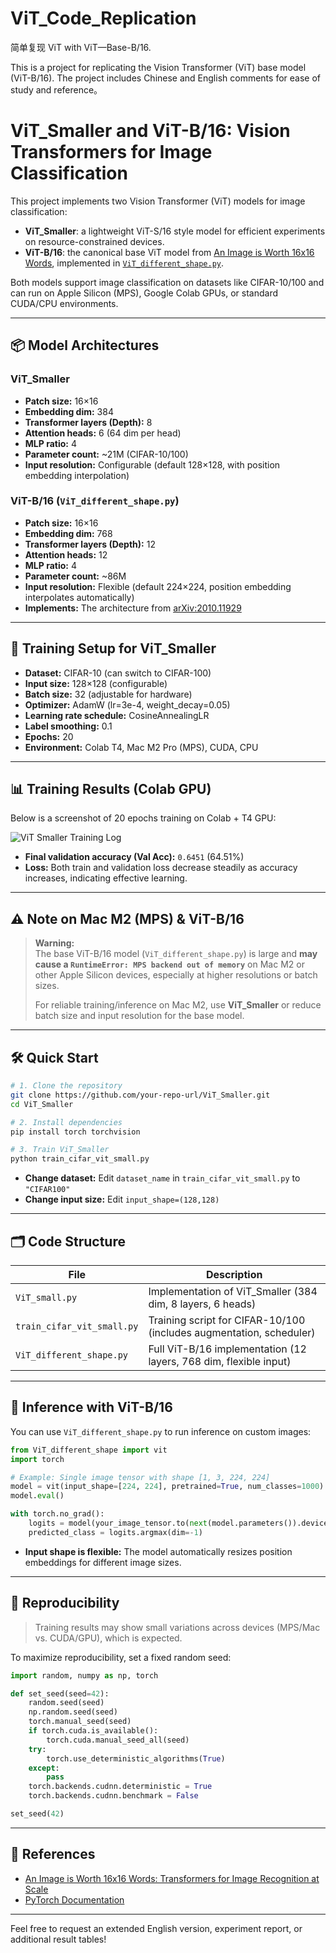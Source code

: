 # ViT_Code_Replication
简单复现
ViT with ViT—Base-B/16. 

This is a project for replicating the Vision Transformer (ViT) base model (ViT-B/16). The project includes Chinese and English comments for ease of study and reference。

# ViT_Smaller and ViT-B/16: Vision Transformers for Image Classification

This project implements two Vision Transformer (ViT) models for image classification:  
- **ViT_Smaller**: a lightweight ViT-S/16 style model for efficient experiments on resource-constrained devices.  
- **ViT-B/16**: the canonical base ViT model from [An Image is Worth 16x16 Words](https://arxiv.org/abs/2010.11929), implemented in [`ViT_different_shape.py`](./ViT_different_shape.py).

Both models support image classification on datasets like CIFAR-10/100 and can run on Apple Silicon (MPS), Google Colab GPUs, or standard CUDA/CPU environments.

---

## 📦 Model Architectures

### ViT_Smaller

- **Patch size:** 16×16  
- **Embedding dim:** 384  
- **Transformer layers (Depth):** 8  
- **Attention heads:** 6 (64 dim per head)  
- **MLP ratio:** 4  
- **Parameter count:** ~21M (CIFAR-10/100)  
- **Input resolution:** Configurable (default 128×128, with position embedding interpolation)

### ViT-B/16 (`ViT_different_shape.py`)

- **Patch size:** 16×16  
- **Embedding dim:** 768  
- **Transformer layers (Depth):** 12  
- **Attention heads:** 12  
- **MLP ratio:** 4  
- **Parameter count:** ~86M  
- **Input resolution:** Flexible (default 224×224, position embedding interpolates automatically)  
- **Implements:** The architecture from [arXiv:2010.11929](https://arxiv.org/abs/2010.11929)

---

## 🚀 Training Setup for ViT_Smaller

- **Dataset:** CIFAR-10 (can switch to CIFAR-100)  
- **Input size:** 128×128 (configurable)  
- **Batch size:** 32 (adjustable for hardware)  
- **Optimizer:** AdamW (lr=3e-4, weight_decay=0.05)  
- **Learning rate schedule:** CosineAnnealingLR  
- **Label smoothing:** 0.1  
- **Epochs:** 20  
- **Environment:** Colab T4, Mac M2 Pro (MPS), CUDA, CPU

---

## 📊 Training Results (Colab GPU)

Below is a screenshot of 20 epochs training on Colab + T4 GPU:

![ViT Smaller Training Log](attachment:image)

- **Final validation accuracy (Val Acc):** `0.6451` (64.51%)
- **Loss:** Both train and validation loss decrease steadily as accuracy increases, indicating effective learning.

---

## ⚠️ Note on Mac M2 (MPS) & ViT-B/16

> **Warning:**  
> The base ViT-B/16 model (`ViT_different_shape.py`) is large and **may cause a `RuntimeError: MPS backend out of memory`** on Mac M2 or other Apple Silicon devices, especially at higher resolutions or batch sizes.  
>  
> For reliable training/inference on Mac M2, use **ViT_Smaller** or reduce batch size and input resolution for the base model.

---

## 🛠️ Quick Start

```bash
# 1. Clone the repository
git clone https://github.com/your-repo-url/ViT_Smaller.git
cd ViT_Smaller

# 2. Install dependencies
pip install torch torchvision

# 3. Train ViT_Smaller
python train_cifar_vit_small.py
```

- **Change dataset:** Edit `dataset_name` in `train_cifar_vit_small.py` to `"CIFAR100"`
- **Change input size:** Edit `input_shape=(128,128)`

---

## 🗂️ Code Structure

| File                        | Description                                                        |
|-----------------------------|--------------------------------------------------------------------|
| `ViT_small.py`              | Implementation of ViT_Smaller (384 dim, 8 layers, 6 heads)         |
| `train_cifar_vit_small.py`  | Training script for CIFAR-10/100 (includes augmentation, scheduler)|
| `ViT_different_shape.py`    | Full ViT-B/16 implementation (12 layers, 768 dim, flexible input)  |

---

## 🔎 Inference with ViT-B/16

You can use `ViT_different_shape.py` to run inference on custom images:

```python
from ViT_different_shape import vit
import torch

# Example: Single image tensor with shape [1, 3, 224, 224]
model = vit(input_shape=[224, 224], pretrained=True, num_classes=1000)
model.eval()

with torch.no_grad():
    logits = model(your_image_tensor.to(next(model.parameters()).device))
    predicted_class = logits.argmax(dim=-1)
```
- **Input shape is flexible:** The model automatically resizes position embeddings for different image sizes.

---

## 🔁 Reproducibility

> Training results may show small variations across devices (MPS/Mac vs. CUDA/GPU), which is expected.

To maximize reproducibility, set a fixed random seed:

```python
import random, numpy as np, torch

def set_seed(seed=42):
    random.seed(seed)
    np.random.seed(seed)
    torch.manual_seed(seed)
    if torch.cuda.is_available():
        torch.cuda.manual_seed_all(seed)
    try:
        torch.use_deterministic_algorithms(True)
    except:
        pass
    torch.backends.cudnn.deterministic = True
    torch.backends.cudnn.benchmark = False

set_seed(42)
```

---

## 📒 References

- [An Image is Worth 16x16 Words: Transformers for Image Recognition at Scale](https://arxiv.org/abs/2010.11929)
- [PyTorch Documentation](https://pytorch.org/)

---

Feel free to request an extended English version, experiment report, or additional result tables!
```
